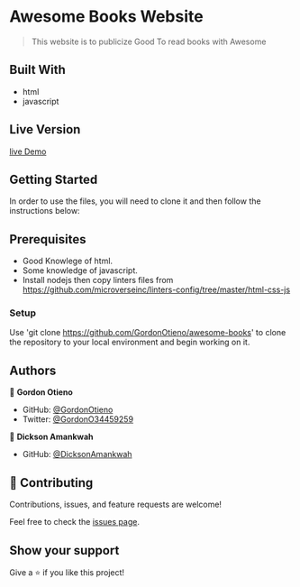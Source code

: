 # Awesome Books Website

> This website is to publicize Good To read books with Awesome
## Built With
 - html
 - javascript
 
## Live Version
[live Demo](https://gordonotieno.github.io/awesome-books/)

## Getting Started
 In order to use the files, you will need to clone it and then follow the instructions below: 
 
## Prerequisites
- Good Knowlege of html.
- Some knowledge of javascript.
- Install nodejs then copy linters files from https://github.com/microverseinc/linters-config/tree/master/html-css-js

### Setup
Use 'git clone https://github.com/GordonOtieno/awesome-books' to clone the repository to your local environment and begin working on it.

## Authors

👤 **Gordon Otieno**

- GitHub: [@GordonOtieno](https://github.com/GordonOtieno)
- Twitter: [@GordonO34459259](https://twitter.com/@GordonO34459259)

👤 **Dickson Amankwah**

- GitHub: [@DicksonAmankwah](https://github.com/spydaspider)

## 🤝 Contributing

Contributions, issues, and feature requests are welcome!

Feel free to check the [issues page](https://github.com/GordonOtieno/concert/issues).

## Show your support

Give a ⭐️ if you like this project!

